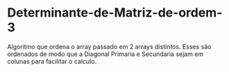 # Determinante-de-Matriz-de-ordem-3
Algoritmo que ordena o array passado em 2 arrays distintos. Esses são ordenados de modo que a Diagonal Primaria e Secundaria sejam em colunas para facilitar o calculo.
